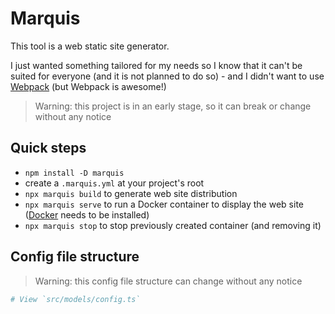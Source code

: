 # Marquis

This tool is a web static site generator.

I just wanted something tailored for my needs so I know that it can't be suited for everyone (and it is not planned to do so) - and I didn't want to use [Webpack](https://webpack.js.org) (but Webpack is awesome!)

> Warning: this project is in an early stage, so it can break or change without any notice

## Quick steps

- `npm install -D marquis`
- create a `.marquis.yml` at your project's root
- `npx marquis build` to generate web site distribution
- `npx marquis serve` to run a Docker container to display the web site ([Docker](https://www.docker.com/products/docker-desktop) needs to be installed)
- `npx marquis stop` to stop previously created container (and removing it)

## Config file structure

> Warning: this config file structure can change without any notice

```yml
# View `src/models/config.ts`
```
